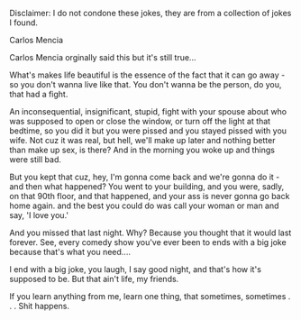 Disclaimer: I do not condone these jokes, they are from a collection of jokes I found.

Carlos Mencia

Carlos Mencia orginally said this but it's still true...

What's makes life beautiful is the essence of the fact that it can go away - so you don't wanna live like that. You don't wanna be the person, do you, that had a fight. 

An inconsequential, insignificant, stupid, fight with your spouse  about who was supposed to open or close the window, or turn off the light at that bedtime, so you did it but you were pissed and you stayed pissed with you wife. Not cuz it was real, but hell, we'll make up later and nothing better than make up sex, is there? And in the morning you woke up and things were still bad. 

But you kept that cuz, hey, I'm gonna come back and we're gonna do it - and then what happened? You went to your building, and you were, sadly, on that 90th floor, and that happened, and your ass is never gonna go back home again.  and the best you could do was call your woman or man and say, 'I love you.'

And you missed that last night. Why? Because you thought that it would last forever. See, every comedy show you've ever been to ends with a big joke because that's what you need....  

I end with a big joke, you laugh, I say good night, and that's how it's supposed to be. But that ain't life, my friends. 

If you learn anything from me, learn one thing, that sometimes, sometimes . . .  Shit happens.

